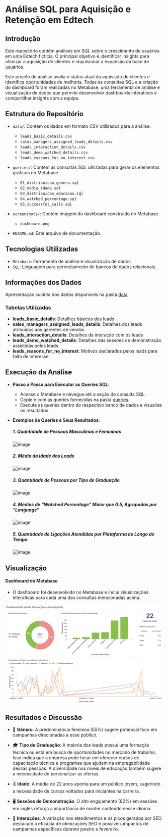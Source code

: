 # Análise SQL para Aquisição e Retenção em Edtech

## Introdução
Este repositório contém análises em SQL sobre o crescimento de usuários em uma Edtech fictícia. O principal objetivo é identificar insights para otimizar a aquisição de clientes e impulsionar a expansão da base de usuários.

Este projeto de análise avalia o status atual da aquisição de clientes e identifica oportunidades de melhoria. Todas as consultas SQL e a criação do dashboard foram realizadas no Metabase, uma ferramenta de análise e visualização de dados que permite desenvolver dashboards interativos e compartilhar insights com a equipe.


## Estrutura do Repositório

- `data/`: Contém os dados em formato CSV utilizados para a análise.
  - `leads_basic_details.csv`
  - `sales_managers_assigned_leads_details.csv`
  - `leads_interaction_details.csv`
  - `leads_demo_watched_details.csv`
  - `leads_reasons_for_no_interest.csv`

- `queries/`: Contém as consultas SQL utilizadas para gerar os elementos gráficos no Metabase.
  - `01_distribuicao_genero.sql`
  - `02_media_idade.sql`
  - `03_distribuicao_educacao.sql`
  - `04_watched_percentage.sql`
  - `05_successful_calls.sql`

- `screenshots/`: Contém imagem do dashboard construído no Metabase.
  - `dashboard.png`

- `README.md`: Este arquivo de documentação.


## Tecnologias Utilizadas
- `Metabase`: Ferramenta de análise e visualização de dados.
- `SQL`: Linguagem para gerenciamento de bancos de dados relacionais.


## Informações dos Dados
Apresentação sucinta dos dados disponíveis na pasta [data](data).

### Tabelas Utilizadas
- **leads_basic_details**: Detalhes básicos dos leads
- **sales_managers_assigned_leads_details**: Detalhes dos leads atribuídos aos gerentes de vendas
- **leads_interaction_details**: Detalhes da interação com os leads
- **leads_demo_watched_details**: Detalhes das sessões de demonstração assistidas pelos leads
- **leads_reasons_for_no_interest**: Motivos declarados pelos leads para falta de interesse


## Execução da Análise

- **Passo a Passo para Executar as Queries SQL**:
   - Acesse o Metabase e navegue até a seção de consulta SQL.
   - Copie e cole as queries fornecidas na pasta [queries](queries).
   - Execute as queries dentro do respectivo banco de dados e visualize os resultados.

- **Exemplos de Queries e Seus Resultados**:
   ##### 1. Quantidade de Pessoas Masculinas e Femininas
     
   ![image](https://github.com/user-attachments/assets/36bb15c0-b7bf-40ee-aa60-2e95f373d7f4)

   ##### 2. Média da Idade dos Leads
   
   ![image](https://github.com/user-attachments/assets/a2fcc46c-8b50-4c02-99b3-dea62237a331)

   ##### 3. Quantidade de Pessoas por Tipo de Graduação
   
   ![image](https://github.com/user-attachments/assets/c14597a7-2efc-45a8-b714-88c1c8422d79)

   ##### 4. Médias de "Watched Percentage" Maior que 0.5, Agrupadas por "Language"
   
   ![image](https://github.com/user-attachments/assets/5470b295-755f-4c5e-9e58-f2ea536528ae)
   
   ##### 5. Quantidade de Ligações Atendidas por Plataforma ao Longo do Tempo
   
   ![image](https://github.com/user-attachments/assets/a92e07ca-6c4e-4202-af6c-c7db40c0a36a)


## Visualização

#### Dashboard do Metabase

- O dashboard foi desenvolvido no Metabase e inclui visualizações interativas para cada uma das consultas mencionadas acima.

![Dashboard](screenshots/dashboard.png)


## Resultados e Discussão

- 🚻 **Gênero**: A predominância feminina (55%) sugere potencial foco em campanhas direcionadas a esse público.
  
- 🎓 **Tipo de Graduação**: A maioria dos leads possui uma formação técnica ou está em busca de oportunidades no mercado de trabalho. Isso indica que a empresa pode focar em oferecer cursos de capacitação técnica e programas que ajudem na empregabilidade dessas pessoas. A diversidade nos níveis de educação também sugere a necessidade de personalizar as ofertas.

- ⏳ **Idade**: A média de 22 anos aponta para um público jovem, sugerindo a necessidade de cursos voltados para iniciantes na carreira.

- 🖥️ **Sessões de Demonstração**: O alto engajamento (82%) em sessões em inglês reforça a importância de manter conteúdo nesse idioma.

- 💬 **Interações**: A variação nos atendimentos e os picos gerados por SEO destacam a eficácia de otimizações SEO e possíveis impactos de campanhas específicas durante janeiro e fevereiro.

